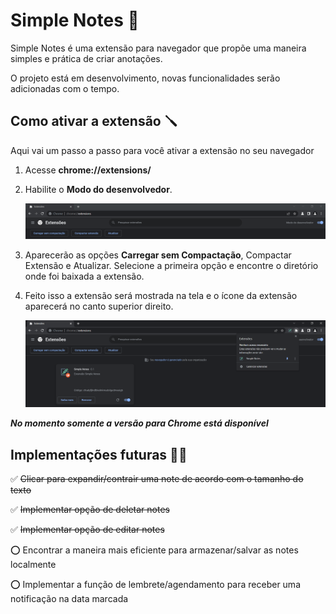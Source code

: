 # Simple Notes 📝

Simple Notes é uma extensão para navegador que propõe uma maneira simples e prática de criar anotações.

O projeto está em desenvolvimento, novas funcionalidades serão adicionadas com o tempo.

## Como ativar a extensão 🪛

Aqui vai um passo a passo para você ativar a extensão no seu navegador

1. Acesse **chrome://extensions/**
2. Habilite o **Modo do desenvolvedor**.

   ![Ativando o Modo do desenvolvedor](/images/ex1.png)

3. Aparecerão as opções **Carregar sem Compactação**, Compactar Extensão e Atualizar. Selecione a primeira opção e encontre o diretório onde foi baixada a extensão.
4. Feito isso a extensão será mostrada na tela e o ícone da extensão aparecerá no canto superior direito.

   ![Extenção carregada](/images/ex2.png)

_**No momento somente a versão para Chrome está disponível**_

## Implementações futuras 👨‍💻

✅ ~~Clicar para expandir/contrair uma note de acordo com o tamanho do texto~~

✅ ~~Implementar opção de deletar notes~~

✅ ~~Implementar opção de editar notes~~

⭕ Encontrar a maneira mais eficiente para armazenar/salvar as notes localmente

⭕ Implementar a função de lembrete/agendamento para receber uma notificação na data marcada
